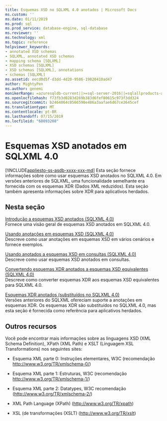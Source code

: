 ```yaml
---
title: Esquemas XSD no SQLXML 4.0 anotados | Microsoft Docs
ms.custom: ''
ms.date: 01/11/2019
ms.prod: sql
ms.prod_service: database-engine, sql-database
ms.reviewer: ''
ms.technology: xml
ms.topic: reference
helpviewer_keywords:
- annotated XSD schemas
- SQLXML, annotated XSD schemas
- mapping schema [SQLXML]
- XSD schemas [SQLXML]
- XSD schemas [SQLXML], annotations
- schemas [SQLXML]
ms.assetid: eecd0d5f-d3dd-4d20-9586-19820410ad47
author: MightyPen
ms.author: genemi
monikerRange: =azuresqldb-current||>=sql-server-2016||=sqlallproducts-allversions||>=sql-server-linux-2017||=azuresqldb-mi-current
ms.openlocfilehash: f73fb3d0283d269b383d6fef80615c973f3dd324
ms.sourcegitcommit: b2464064c0566590e486a3aafae6d67ce2645cef
ms.translationtype: MT
ms.contentlocale: pt-BR
ms.lasthandoff: 07/15/2019
ms.locfileid: "68093208"
---
```

# <a name="annotated-xsd-schemas-in-sqlxml-40"></a>Esquemas XSD anotados em SQLXML 4.0
[!INCLUDE[appliesto-ss-asdb-xxxx-xxx-md](../../../includes/appliesto-ss-asdb-xxxx-xxx-md.md)]
  Esta seção fornece informações sobre como usar esquemas XSD anotados no SQLXML 4.0. Em versões anteriores de SQLXML, uma funcionalidade semelhante era fornecida com os esquemas XDR (Dados XML reduzidos). Esta seção também apresenta informações sobre XDR para aplicativos herdados.  
  
## <a name="in-this-section"></a>Nesta seção  
 [Introdução a esquemas XSD anotados &#40;SQLXML 4.0&#41;](../../../relational-databases/sqlxml/annotated-xsd-schemas/introduction-to-annotated-xsd-schemas-sqlxml-4-0.md)  
 Fornece uma visão geral de esquemas XSD anotados em SQLXML 4.0.  
  
 [Usando anotações em esquemas XSD &#40;SQLXML 4.0&#41;](../../../relational-databases/sqlxml-annotated-xsd-schemas-using/using-annotations-in-xsd-schemas-sqlxml-4-0.md)  
 Descreve como usar anotações em esquemas XSD em vários cenários e fornece exemplos.  
  
 [Usando anotados a esquemas XSD em consultas &#40;SQLXML 4.0&#41;](../../../relational-databases/sqlxml/annotated-xsd-schemas/using-annotated-xsd-schemas-in-queries-sqlxml-4-0.md)  
 Descreve como usar esquemas XSD anotados em consultas.  
  
 [Convertendo esquemas XDR anotados a esquemas XSD equivalentes &#40;SQLXML 4.0&#41;](../../../relational-databases/sqlxml/annotated-xsd-schemas/converting-annotated-xdr-schemas-to-equivalent-xsd-schemas-sqlxml-4-0.md)  
 Descreve como converter esquemas XDR aos esquemas XSD equivalentes para SQLXML 4.0.  
  
 [Esquemas XDR anotados &#40;substituídos no SQLXML 4.0&#41;](../../../relational-databases/sqlxml/annotated-xsd-schemas/annotated-xdr-schemas-deprecated-in-sqlxml-4-0.md)  
 Versões anteriores do SQLXML ofereciam suporte a anotações em esquemas XDR. Os esquemas XDR são substituídos no SQLXML 4.0, mas esta seção é fornecida como referência para aplicativos herdados.  
  
## <a name="other-resources"></a>Outros recursos  
 Você pode encontrar mais informações sobre as linguagens XSD (XML Schema Definition), XPath (XML Path) e XSLT (Linguagem XSL Transformations) nos seguintes sites:  
  
-   Esquema XML parte 0: Instruções elementares, W3C (recomendação http://www.w3.org/TR/xmlschema-0/)  
  
-   Esquema XML parte 1: Estruturas, W3C (recomendação http://www.w3.org/TR/xmlschema-1/)  
  
-   Esquema XML parte 2: Datatypes, W3C recomendação (http://www.w3.org/TR/xmlschema-2/)  
  
-   XML Path Language (XPath) (http://www.w3.org/TR/xpath)  
  
-   XSL (de transformações (XSLT) (http://www.w3.org/TR/xslt)  
  
  
